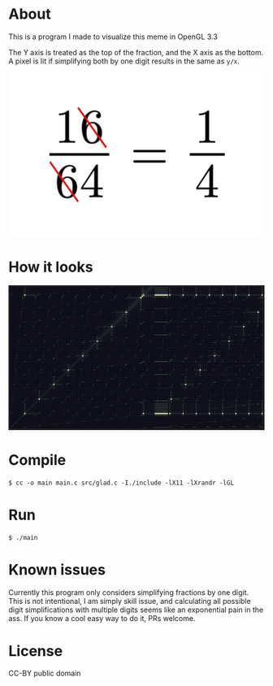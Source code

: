 
# About

This is a program I made to visualize this meme in OpenGL 3.3

The Y axis is treated as the top of the fraction, and the X axis as the bottom. A pixel is lit if simplifying both by one digit results in the same as `y/x`.

![the meme](./meme.webp "The Meme")

# How it looks

![screenshot](./screenshot.png)

# Compile

```console
$ cc -o main main.c src/glad.c -I./include -lX11 -lXrandr -lGL
```

# Run

```console
$ ./main
```

# Known issues

Currently this program only considers simplifying fractions by one digit. This is not intentional, I am simply
skill issue, and calculating all possible digit simplifications with multiple digits seems like an exponential
pain in the ass. If you know a cool easy way to do it, PRs welcome.

# License

CC-BY public domain
